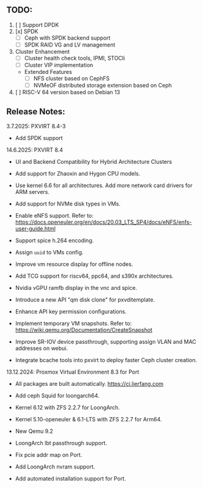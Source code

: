 TODO: 
--------------
1. [ ] Support DPDK
2. [x] SPDK
    - [ ] Ceph with SPDK backend support
    - [ ] SPDK RAID VG and LV management
3. Cluster Enhancement
    - [ ] Cluster health check tools, IPMI, STOCli
    - [ ] Cluster VIP implementation
    - Extended Features
        - [ ] NFS cluster based on CephFS
        - [ ] NVMeOF distributed storage extension based on Ceph
4. [ ] RISC-V 64 version based on Debian 13

Release Notes:
--------------
3.7.2025: PXVIRT 8.4-3

 - Add SPDK support

14.6.2025: PXVIRT 8.4 

  - UI and Backend Compatibility for Hybrid Architecture Clusters

  - Add support for Zhaoxin and Hygon CPU models.

  - Use kernel 6.6 for all architectures. Add more network card drivers for ARM servers.

  - Add support for NVMe disk types in VMs.

  - Enable eNFS support. Refer to: https://docs.openeuler.org/en/docs/20.03_LTS_SP4/docs/eNFS/enfs-user-guide.html

  - Support spice h.264 encoding.

  - Assign `uuid` to VMs config.

  - Improve vm resource display for offline nodes.

  - Add TCG support for riscv64, ppc64, and s390x architectures.

  - Nvidia vGPU ramfb display in the vnc and spice.

  - Introduce a new API "qm disk clone" for pxvditemplate.

  - Enhance API key permission configurations.

  - Implement temporary VM snapshots. Refer to: https://wiki.qemu.org/Documentation/CreateSnapshot

  - Improve SR-IOV device passthrough, supporting assign VLAN and MAC addresses on webui.

  - Integrate bcache tools into pxvirt to deploy faster Ceph cluster creation.


13.12.2024: Proxmox Virtual Environment 8.3 for Port

 - All packages are built automatically. https://ci.lierfang.com
 
 - Add ceph Squid for loongarch64.

 - Kernel 6.12 with ZFS 2.2.7 for LoongArch.

 - Kernel 5.10-openeuler & 6.1-LTS with ZFS 2.2.7 for Arm64.

 - New Qemu 9.2 

 - LoongArch lbt passthrough support.

 - Fix pcie addr map on Port.

 - Add LoongArch nvram support.
 
 - Add automated installation support for Port.